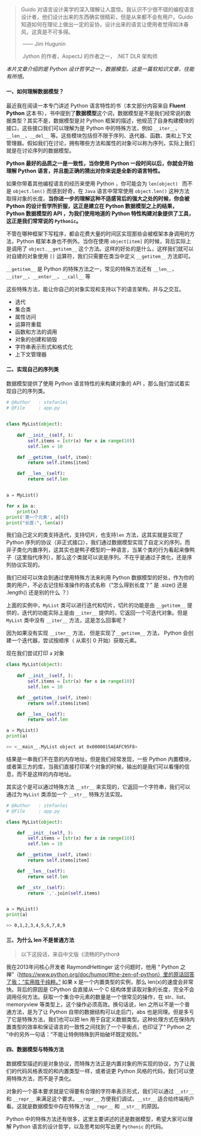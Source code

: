 > Guido 对语言设计美学的深入理解让人震惊。我认识不少很不错的编程语言设计者，他们设计出来的东西确实很精彩，但是从来都不会有用户。Guido 知道如何在理论上做出一定的妥协，设计出来的语言让使用者觉得如沐春风，这真是不可多得。				
>
> ​																			—— Jim Hugunin
>
> ​											Jython 的作者，AspectJ 的作者之一， .NET DLR 架构师

*本片文章介绍的是 Python 设计哲学之一，数据模型。这是一篇软知识文章，往能有所悟。*

#### 一、如何理解数据模型？

最近我在阅读一本专门讲述 Python 语言特性的书（本文部分内容来自 **Fluent Python** 这本书），书中提到了**数据模型**这个词，数据模型是不是我们经常说的数据类型？其实不是，数据模型是对 Python 框架的描述，他规范了自身构建模块的接口，这些接口我们可以理解为是 Python 中的特殊方法，例如 `__iter__`、`__len__`、`__del__` 等。这些模块包括但不限于序列、迭代器、函数、类和上下文管理器。假如我们在讨论，拥有哪些方法和属性的对象可以称为序列，实际上我们就是在讨论序列的数据模型。

**Python 最好的品质之一是一致性，当你使用 Python 一段时间以后，你就会开始理解 Python 语言，并且能正确的猜出对你来说是全新的语言特性。**

 如果你带着其他编程语言的经历来使用 Python ，你可能会为 `len(object) ` 而不是 `object.len()` 而感到好奇，在 `Java` 语言中常常使用 `object.len()` 这种方法取得对象的长度。**当你进一步的理解这种不适感背后的强大之处的时候，你会被 Python 的设计哲学所折服，这正是建立在 Python 数据模型之上的结果，Python 数据模型的 API ，为我们使用地道的 Python 特性构建对象提供了工具，这正是我们常常说的 `Pythonic`。**

不管在哪种框架下写程序，都会花费大量的时间区实现那些会被框架本身调用的方法，Python 框架本身也不例外。当你在使用 `object[item]` 的时候，背后实际上是调用了 `object.__getitem__` 这个方法。这样的好处的是什么，这样我们就可以对自建的对象使用 `[]` 运算符，我们只需要在类当中定义 `__getitem__` 方法即可。

`__getitem__` 是 Python 的特殊方法之一，常见的特殊方法还有 `__len__`、`__iter__`、`__enter__`、`__call__` 等

这些特殊方法，能让你自己的对象实现和支持以下的语言架构，并与之交互。

- 迭代
- 集合类
- 属性访问
- 运算符重载
- 函数和方法的调用
- 对象的创建和销毁
- 字符串表示形式和格式化
- 上下文管理器

#### 二、实现自己的序列类

数据模型提供了使用 Python 语言特性的来构建对象的 API ，那么我们尝试着实现自己的序列类。

```python
# @Author   : stefanlei
# @File     : app.py


class MyList(object):
    
    def __init__(self, ):
        self.items = [str(x) for x in range(10)]
        self.len = 10

    def __getitem__(self, item):
        return self.items[item]

    def __len__(self):
        return self.len


a = MyList()

for x in a:
    print(x)
print('第一个元素', a[0])
print("长度:", len(a))

```

我们自己定义的类支持迭代，支持切片，也支持`len` 方法，这其实就是实现了 Python 序列的协议（非正式接口），我们通过数据模型实现了自定义的序列，而非子类化内置序列，这其实也是鸭子模型的一种语言，当某个类的行为看起来像鸭子（这里指代序列），那么这个类就可以说是序列。不在乎是通过子类化，还是序列协议实现的。

我们已经可以体会到通过使用特殊方法来利用 Python 数据模型的好处，作为你的类的用户，不必去记住标准操作的各式名称（“怎么得到长度？” 是 .size() 还是 .length() 还是别的什么 ？）

上面的实例中，`MyList` 类可以进行迭代和切片，切片的功能是由 `__getitem__` 提供的，迭代的功能实际上是由 `__iter__` 提供的，它返回一个可迭代对象。但是 `MyList` 类中没有 `__iter__` 方法，这是怎么回事呢？

因为如果没有实现 `__iter__` 方法， 但是实现了`__getitem__` 方法， Python 会创建一个迭代器，尝试按顺序（ 从索引 0 开始）获取元素。

现在我们尝试打印 `a` 对象

```python
class MyList(object):
    
    def __init__(self, ):
        self.items = [str(x) for x in range(10)]
        self.len = 10

    def __getitem__(self, item):
        return self.items[item]

    def __len__(self):
        return self.len

a = MyList()
print(a)
```

```sh
>> <__main__.MyList object at 0x0000015AEAFC95F8>
```

结果是一串我们不在意的内存地址，但是我们经常发现，一些 Python 内置模块，或者第三方的库，当我们直接打印某个对象的时候，输出的是我们可以看懂的信息，而不是这样的内存地址。

其实这个是可以通过特殊方法 `__str__` 来实现的，它返回一个字符串，我们可以通过为 `MyList` 类添加一个 `__str__` 特殊方法实现。

```python
# @Author   : stefanlei
# @File     : app.py

class MyList(object):

    def __init__(self, ):
        self.items = [str(x) for x in range(10)]
        self.len = 10

    def __getitem__(self, item):
        return self.items[item]

    def __len__(self):
        return self.len

    def __str__(self):
        return ','.join(self.items)


a = MyList()
print(a)
```

```sh
>> 0,1,2,3,4,5,6,7,8,9
```



#### 三、为什么 len 不是普通方法

> 以下这段话，来自中文版《流畅的Python》

我在2013年问核心开发者 RaymondHettinger 这个问题时，他用 “ Python 之禅”（https://www.python.org/doc/humor/#the-zen-of-python）里的原话回答了我：“实用胜于纯粹。”  如果 x 是一个内置类型的实例，那么 len(x)的速度会非常快。背后的原因是 CPython 会直接从一个 C 结构体里读取对象的长度，完全不会调用任何方法。获取一个集合中元素的数量是一个很常见的操作，在 str、list、memoryview 等类型上，这个操作必须高效。换句话说，len 之所以不是一个普通方法，是为了让 Python 自带的数据结构可以走后门，abs 也是同理。但是多亏了它是特殊方法，我们也可以把 len 用于自定义数据类型。这种处理方式在保持内置类型的效率和保证语言的一致性之间找到了一个平衡点，也印证了“ Python 之 ”中的另外一句话：“不能让特例特殊到开始破坏既定规则。”



#### 四、数据模型与特殊方法

数据模型描述的是对象协议，而特殊方法正是内置对象的所实现的协议，为了让我们的代码风格表现的和内置类型一样，或者说更 Python 风格的代码，我们可以使用特殊方法，而不是子类化。

对象的一个基本要求就是它得要有合理的字符串表示形式，我们可以通过 `__str__` 和 `__repr__` 来满足这个要求。`__repr__` 方便我们调试，`__str__` 适合给终端用户看。这就是数据模型中存在特殊方法 `__repr__` 和 `__str__` 的原因。

Python 中的特殊方法还有很多，这里主要讲述的还是数据模型，希望大家可以理解 Python 语言的设计哲学，以及思考如何写出更 `Pythonic` 的代码。
